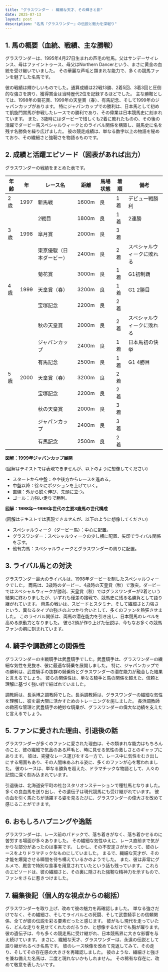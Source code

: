 ```yaml
---
title: "グラスワンダー - 繊細な天才、その輝きと影"
date: 2025-07-13
layout: post
description: "名馬『グラスワンダー』の伝説と魅力を深堀り"
---
```


## 1. 馬の概要（血統、戦績、主な勝鞍）

グラスワンダーは、1995年4月27日生まれの芦毛の牡馬。父はサンデーサイレンス、母はファイントゥース、母父はNorthern Dancerという、まさに黄金の血統を受け継いでいました。  その華麗な芦毛と類まれな能力で、多くの競馬ファンを魅了した名馬です。

彼の戦績は輝かしいものでした。通算成績は22戦13勝、2着5回、3着3回と圧倒的な強さを誇り、獲得賞金は当時歴代2位を記録するほどでした。  主な勝鞍としては、1998年の菊花賞、1999年の天皇賞（春）、有馬記念、そして1999年のジャパンカップがあります。  特にジャパンカップでの勝利は、日本馬として初めて凱旋門賞馬が参戦したレースでの勝利であり、その偉業は日本競馬史に刻まれています。  また、3歳時にはダービーで惜しくも2着に敗れたものの、その後の活躍でダービー馬スペシャルウィークとのライバル関係を構築し、競馬史に名を残す名勝負を繰り広げました。  彼の競走成績は、単なる数字以上の物語を秘めており、その繊細さと強靭さを物語るものです。


## 2. 成績と活躍エピソード（図表があれば出力）

グラスワンダーの戦績をまとめた表です。

| 年齢 | 年 | レース名 | 距離 | 馬場状態 | 着順 | 備考 |
|---|---|---|---|---|---|---|
| 2歳 | 1997 | 新馬戦 | 1600m | 良 | 1着 | デビュー戦勝利 |
|  |  | 2戦目 | 1800m | 良 | 1着 | 2連勝 |
| 3歳 | 1998 | 皐月賞 | 2000m | 良 | 3着 |  |
|  |  | 東京優駿（日本ダービー） | 2400m | 良 | 2着 | スペシャルウィークに敗れる |
|  |  | 菊花賞 | 3000m | 良 | 1着 | G1初制覇 |
| 4歳 | 1999 | 天皇賞（春） | 3200m | 良 | 1着 | G1 2勝目 |
|  |  | 宝塚記念 | 2200m | 良 | 2着 |  |
|  |  | 秋の天皇賞 | 2000m | 良 | 2着 | スペシャルウィークに敗れる |
|  |  | ジャパンカップ | 2400m | 良 | 1着 | 日本馬初の快挙 |
|  |  | 有馬記念 | 2500m | 良 | 1着 | G1 4勝目 |
| 5歳 | 2000 |  天皇賞（春） | 3200m | 良 | 2着 |  |
|  |  | 宝塚記念 | 2200m | 良 | 2着 |  |
|  |  | 秋の天皇賞 | 2000m | 良 | 3着 |  |
|  |  | ジャパンカップ | 2400m | 良 | 3着 |  |
|  |  | 有馬記念 | 2500m | 良 | 2着 |  |


**図解：1999年ジャパンカップ展開**

(図解はテキストでは表現できませんが、以下のように想像してください)

* スタートから中盤：やや後方からレースを進める。
* 中盤以降：徐々にポジションを上げていく。
* 直線：外から鋭く伸び、先頭に立つ。
* ゴール：力強い走りで勝利。


**図解：1998年～1999年世代の主要3歳馬の世代構成**

(図解はテキストでは表現できませんが、以下のように想像してください)

* スペシャルウィーク（ダービー馬）：中心に配置。
* グラスワンダー：スペシャルウィークの少し横に配置、矢印でライバル関係を示す。
* 他有力馬：スペシャルウィークとグラスワンダーの周りに配置。


## 3. ライバル馬との対決

グラスワンダー最大のライバルは、1998年ダービーを制したスペシャルウィークでした。  両馬は、3歳時のダービー、4歳時の天皇賞（秋）で激突。ダービーではスペシャルウィークが勝利、天皇賞（秋）ではグラスワンダーが2着という結果に終わりましたが、いずれも僅差の接戦で、競馬史に残る名勝負として語り継がれています。  両馬の戦いは、スピードとスタミナ、そして繊細さと力強さという、異なるタイプの強さのぶつかり合いとして、多くのファンを熱狂させました。  このライバル関係は、両馬の潜在能力を引き出し、日本競馬のレベルを高める原動力となりました。  彼ら2頭が作り上げた伝説は、今もなお多くの競馬ファンの胸に刻まれています。


## 4. 騎手や調教師との関係性

グラスワンダーの主戦騎手は武豊騎手でした。武豊騎手は、グラスワンダーの繊細な気性を見抜き、彼に最適な騎乗を展開しました。  特に、ジャパンカップでの勝利は、武豊騎手の抜群の騎乗術とグラスワンダーの潜在能力が融合した結果と言えるでしょう。  彼らの関係性は、単なる騎手と馬の関係を超えた、信頼と理解に基づく強い絆で結ばれていました。

調教師は、長浜博之調教師でした。長浜調教師は、グラスワンダーの繊細な気性を理解し、彼を最大限に活かすためのトレーニングを施しました。  長浜調教師の緻密な管理と武豊騎手の絶妙な騎乗が、グラスワンダーの偉大な功績を支えたと言えるでしょう。


## 5. ファンに愛された理由、引退後の話

グラスワンダーが多くのファンに愛された理由は、その類まれな能力はもちろんのこと、彼の繊細で気品のある芦毛と、時に見せる気性の激しさとのギャップにあります。  彼は、完璧なレース運びをする一方で、レース中に気性をむき出しにする場面もあり、その人間味あふれる姿に、多くのファンが心を奪われました。  彼のレースは、単なる勝負を超えた、ドラマチックな物語として、人々の記憶に深く刻み込まれています。

引退後は、北海道安平町の社台スタリオンステーションで種牡馬となりました。  多くの良血馬を送り出し、その遺伝子は現代競馬にも受け継がれています。  彼の血を引く馬たちが活躍する姿を見るたびに、グラスワンダーの偉大さを改めて感じることができます。


## 6. おもしろハプニングや逸話

グラスワンダーは、レース前のパドックで、落ち着きがなく、落ち着かせるのに苦労する場面が多々ありました。  その繊細な気性ゆえに、レース直前まで気がかりな部分があったのは事実です。  しかし、その不安定さがかえって、彼のレースをよりドラマチックなものにしていました。  まるで、繊細な天才が、その才能を爆発させる瞬間を待ち構えているかのようでした。  また、彼は非常にグルメで、厩舎で特別な食事を用意されていたという話も残っています。  これらのエピソードは、彼の繊細さと、その裏に隠された強靭な精神力を示すもので、ファンをさらに惹きつけました。


## 7. 編集後記（個人的な視点からの総括）

グラスワンダーを取り上げ、改めて彼の魅力を再確認しました。  単なる強さだけでなく、その繊細さ、そしてライバルとの死闘、そして武豊騎手との信頼関係、全てが彼の伝説を彩る要素だったと感じます。  彼がもし現代を走っていたら、どんな走りを見せてくれたのだろうか、と想像するだけでも胸が躍ります。  彼の遺伝子は、今も多くの競走馬に受け継がれ、日本競馬界に大きな影響を与え続けています。  まさに、繊細な天才、グラスワンダーは、永遠の伝説として語り継がれるべき名馬です。  彼のレース映像を改めて見返してみて、その走り、そしてその存在感の大きさを再確認しました。  彼のような、繊細さと強さを兼ね備えた名馬は、二度と現れないかもしれません。  その稀有な存在に、改めて敬意を表したいです。
